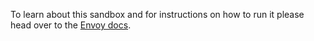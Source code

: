To learn about this sandbox and for instructions on how to run it please head over
to the [Envoy docs](https://www.envoyproxy.io/docs/envoy/latest/api-v3/extensions/filters/http/header_mutation/v3/header_mutation.proto#extensions-filters-http-header-mutation-v3-headermutationperroute).
